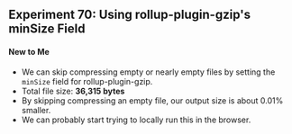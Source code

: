 ## Experiment 70: Using rollup-plugin-gzip's minSize Field

#### New to Me
- We can skip compressing empty or nearly empty files by setting the `minSize` field for rollup-plugin-gzip.
- Total file size: **36,315 bytes**
- By skipping compressing an empty file, our output size is about 0.01% smaller.
- We can probably start trying to locally run this in the browser.